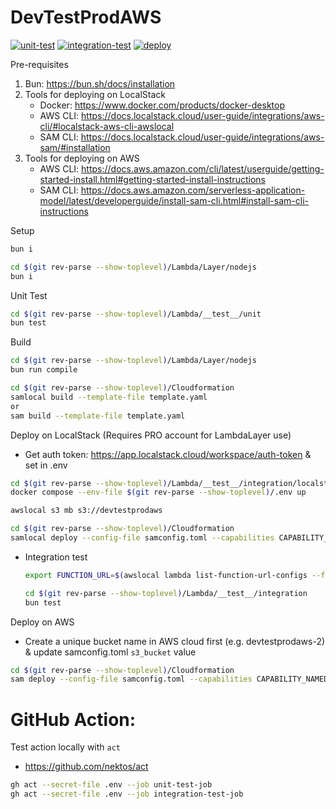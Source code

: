 # DevTestProdAWS

[![unit-test](https://github.com/RiskyFrisky/DevTestProdAWS/actions/workflows/unit-test.yml/badge.svg?branch=dev)](https://github.com/RiskyFrisky/DevTestProdAWS/actions/workflows/unit-test.yml)
[![integration-test](https://github.com/RiskyFrisky/DevTestProdAWS/actions/workflows/integration-test.yml/badge.svg?branch=dev)](https://github.com/RiskyFrisky/DevTestProdAWS/actions/workflows/integration-test.yml)
[![deploy](https://github.com/RiskyFrisky/DevTestProdAWS/actions/workflows/deploy.yml/badge.svg?branch=main)](https://github.com/RiskyFrisky/DevTestProdAWS/actions/workflows/deploy.yml)

Pre-requisites

1. Bun: https://bun.sh/docs/installation
2. Tools for deploying on LocalStack
    - Docker: https://www.docker.com/products/docker-desktop
    - AWS CLI: https://docs.localstack.cloud/user-guide/integrations/aws-cli/#localstack-aws-cli-awslocal
    - SAM CLI: https://docs.localstack.cloud/user-guide/integrations/aws-sam/#installation
3. Tools for deploying on AWS
    - AWS CLI: https://docs.aws.amazon.com/cli/latest/userguide/getting-started-install.html#getting-started-install-instructions
    - SAM CLI: https://docs.aws.amazon.com/serverless-application-model/latest/developerguide/install-sam-cli.html#install-sam-cli-instructions

Setup

```bash
bun i

cd $(git rev-parse --show-toplevel)/Lambda/Layer/nodejs
bun i
```

Unit Test

```bash
cd $(git rev-parse --show-toplevel)/Lambda/__test__/unit
bun test
```

Build

```bash
cd $(git rev-parse --show-toplevel)/Lambda/Layer/nodejs
bun run compile

cd $(git rev-parse --show-toplevel)/Cloudformation
samlocal build --template-file template.yaml
or
sam build --template-file template.yaml
```

Deploy on LocalStack (Requires PRO account for LambdaLayer use)

-   Get auth token: https://app.localstack.cloud/workspace/auth-token & set in .env

```bash
cd $(git rev-parse --show-toplevel)/Lambda/__test__/integration/localstack
docker compose --env-file $(git rev-parse --show-toplevel)/.env up

awslocal s3 mb s3://devtestprodaws

cd $(git rev-parse --show-toplevel)/Cloudformation
samlocal deploy --config-file samconfig.toml --capabilities CAPABILITY_NAMED_IAM --no-confirm-changeset
```

-   Integration test

    ```bash
    export FUNCTION_URL=$(awslocal lambda list-function-url-configs --function-name devtestprodaws-main | grep -o '"FunctionUrl": "[^"]*' | awk -F'"' '{print $4}')

    cd $(git rev-parse --show-toplevel)/Lambda/__test__/integration
    bun test
    ```

Deploy on AWS

-   Create a unique bucket name in AWS cloud first (e.g. devtestprodaws-2) & update samconfig.toml `s3_bucket` value

```bash
cd $(git rev-parse --show-toplevel)/Cloudformation
sam deploy --config-file samconfig.toml --capabilities CAPABILITY_NAMED_IAM --no-confirm-changeset
```

# GitHub Action:

Test action locally with `act`

-   https://github.com/nektos/act

```bash
gh act --secret-file .env --job unit-test-job
gh act --secret-file .env --job integration-test-job
```
